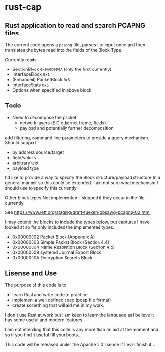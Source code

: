 # rust-cap

##  Rust application to read and search PCAPNG files
The current code opens a `pcapng` file, parses the input once and then translates the bytes read into the fields of the Block Type.

Currently reads 
* SectionBlock `0x0A0D0D0A` (only the first currently)
* InterfaceBlock `0x1`
* (Enhanced) PacketBlock `0x6`
* InterfaceStats `0x5`  
* Options when specified in above block

## Todo
* Need to decompose the packet 
    * network layers (E.G ethernet frame, fields)
    * payload and potentially further decomposition

add filtering, command line parameters to provide a query mechanism. Should support

* by address source/target
* field/values
* arbitrary text
* payload type

I'd like to provide a way to specify the Block structure/payload structure In a general manner so this could be extended. I am not sure what mechanism I should use to specify this currently 

Other block types Not implemented - skipped if they occur in the file currently.

See https://www.ietf.org/staging/draft-tuexen-opsawg-pcapng-02.html 

I may extend the blocks to include the types below, but captures I have looked at so far only included the implemented types.

* 0x00000002	Packet Block (Appendix A)
* 0x00000003	Simple Packet Block (Section 4.4)
* 0x00000004	Name Resolution Block (Section 4.5)
* 0x00000009	systemd Journal Export Block 
* 0x0000000A	Decryption Secrets Block 


## Lisense and Use
The purpose of this code is to 

* learn Rust and write code to practice
* implement a well defined spec (pcap file format)
* create something that will aid me in my work. 

I don't use Rust at work but I am keen to learn the language as I believe it has some useful and modern features. 

I am not intending that this code is any more than an aid at the moment and so if you find it useful fill your boots...

This code will be released under the Apache 2.0 lisence if I ever finish it... 